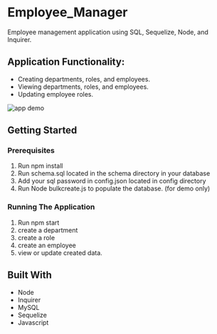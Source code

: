 # Employee_Manager 

Employee management application using SQL, Sequelize, Node, and Inquirer.

## Application Functionality:

 * Creating departments, roles, and employees.
 * Viewing departments, roles, and employees.
 * Updating employee roles.

![app demo](https://i.gyazo.com/02467de781a0ebac7aedff9c5540f2e1.gif)

## Getting Started

### Prerequisites

1. Run npm install
2. Run schema.sql located in the schema directory in your database
3. Add your sql password in config.json located in config directory
4. Run Node bulkcreate.js to populate the database. (for demo only)

### Running The Application

1. Run npm start
2. create a department
3. create a role
4. create an employee
5. view or update created data. 

## Built With
* Node 
* Inquirer
* MySQL
* Sequelize
* Javascript